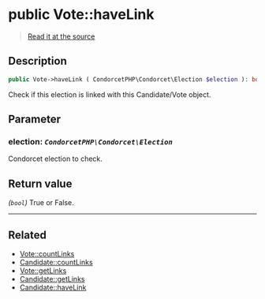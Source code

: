# public Vote::haveLink

> [Read it at the source](https://github.com/julien-boudry/Condorcet/blob/master/src/Relations/Linkable.php#L31)

## Description    

```php
public Vote->haveLink ( CondorcetPHP\Condorcet\Election $election ): bool
```

Check if this election is linked with this Candidate/Vote object.

## Parameter

### **election:** *`CondorcetPHP\Condorcet\Election`*   
Condorcet election to check.    


## Return value   

*(`bool`)* True or False.


---------------------------------------

## Related

* [Vote::countLinks](/Docs/api-reference/Vote%20Class/Vote--countLinks().md)    
* [Candidate::countLinks](/Docs/api-reference/Candidate%20Class/Candidate--countLinks().md)    
* [Vote::getLinks](/Docs/api-reference/Vote%20Class/Vote--getLinks().md)    
* [Candidate::getLinks](/Docs/api-reference/Candidate%20Class/Candidate--getLinks().md)    
* [Candidate::haveLink](/Docs/api-reference/Candidate%20Class/Candidate--haveLink().md)    
